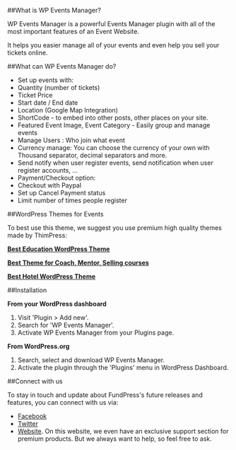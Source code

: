 ##What is WP Events Manager?

WP Events Manager is a powerful Events Manager plugin with all of the most important features of an Event Website.

It helps you easier manage all of your events and even help you sell your tickets online.

##What can WP Events Manager do?

* Set up events with:
 * Quantity (number of tickets)
 * Ticket Price 
 * Start date / End date 
 * Location (Google Map Integration)
 * ShortCode - to embed into other posts, other places on your site.
 * Featured Event Image, Event Category - Easily group and manage events
* Manage Users : Who join what event 
* Currency manage: You can choose the currency of your own with Thousand separator, decimal separators and more. 
* Send notify when user register events, send notification when user register accounts, ... 
* Payment/Checkout option:
 * Checkout with Paypal 
 * Set up Cancel Payment status 
 * Limit number of times people register 

##WordPress Themes for Events

To best use this theme, we suggest you use premium high quality themes made by ThimPress:

**[Best Education WordPress Theme](https://themeforest.net/item/education-wordpress-theme-education-wp/14058034?utm_source=wporg&utm_medium=wphotelbooking&ref=thimpress&utm_campaign=wphotelbooking)**

**[Best Theme for Coach, Mentor, Selling courses](https://themeforest.net/item/speaker-and-life-coach-wordpress-theme-coaching-wp/17097658?utm_source=wporg&utm_medium=wphotelbooking&ref=thimpress&utm_campaign=wphotelbooking)**

**[Best Hotel WordPress Theme](http://themeforest.net/item/hotel-wordpress-theme-sailing/13321455?utm_source=wporg&utm_medium=wphotelbooking&ref=thimpress&utm_campaign=wphotelbooking)**


##Installation

**From your WordPress dashboard**
1. Visit 'Plugin > Add new'.
2. Search for 'WP Events Manager'.
3. Activate WP Events Manager from your Plugins page.

**From WordPress.org**
1. Search, select and download WP Events Manager.
2. Activate the plugin through the 'Plugins' menu in WordPress Dashboard.

##Connect with us

To stay in touch and update about FundPress's future releases and features, you can connect with us via:
- [Facebook](https://www.facebook.com/ThimPress/)
- [Twitter](http://twitter.com/thimpress)
- [Website](http://thimpress.com/). On this website, we even have an exclusive support section for premium products. But we always want to help, so feel free to ask.

